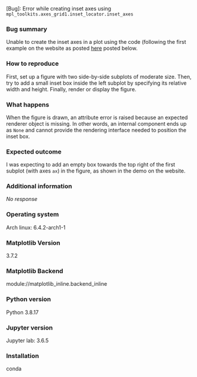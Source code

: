 [Bug]: Error while creating inset axes using `mpl_toolkits.axes_grid1.inset_locator.inset_axes`

### Bug summary

Unable to create the inset axes in a plot using the code (following the first example on the website as posted [here](https://matplotlib.org/stable/gallery/axes_grid1/inset_locator_demo.html) posted below.

### How to reproduce

First, set up a figure with two side-by-side subplots of moderate size. Then, try to add a small inset box inside the left subplot by specifying its relative width and height. Finally, render or display the figure.

### What happens

When the figure is drawn, an attribute error is raised because an expected renderer object is missing. In other words, an internal component ends up as `None` and cannot provide the rendering interface needed to position the inset box.

### Expected outcome

I was expecting to add an empty box towards the top right of the first subplot (with axes `ax`) in the figure, as shown in the demo on the website.

### Additional information

_No response_

### Operating system

Arch linux: 6.4.2-arch1-1

### Matplotlib Version

3.7.2

### Matplotlib Backend

module://matplotlib_inline.backend_inline

### Python version

Python 3.8.17

### Jupyter version

Jupyter lab: 3.6.5

### Installation

conda